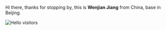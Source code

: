 Hi there, thanks for stopping by, this is **Wenjian Jiang** from China, base in Beijing.

![Hello visitors](https://visitor-badge.glitch.me/badge?page_id=jwenjian.jwenjian)
